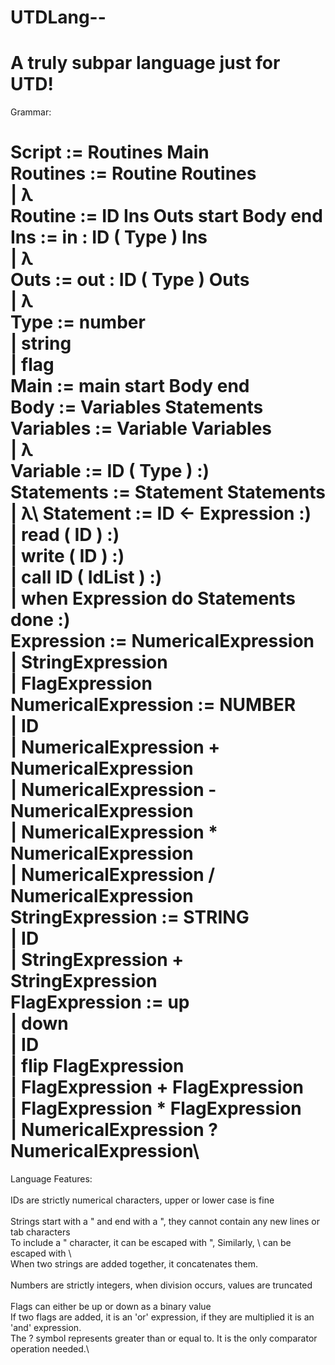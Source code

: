 UTDLang--
================
A truly subpar language just for UTD!
================
Grammar:

Script := Routines Main\
Routines := Routine Routines\
         | λ\
Routine := ID Ins Outs start Body end\
Ins := in : ID ( Type ) Ins\
    | λ\
Outs := out : ID ( Type ) Outs\
    | λ\
Type := number\
     | string\
     | flag\
Main := main start Body end\
Body := Variables Statements\
Variables := Variable Variables\
          | λ\
Variable := ID ( Type ) :)\
Statements := Statement Statements\
           | λ\ 
Statement := ID <- Expression :)\
          | read ( ID ) :)\
          | write ( ID ) :)\
          | call ID ( IdList ) :)\
          | when Expression do Statements done :)\
Expression := NumericalExpression\
           | StringExpression\
           | FlagExpression
NumericalExpression := NUMBER\
                    | ID\
                    | NumericalExpression + NumericalExpression\
                    | NumericalExpression - NumericalExpression\
                    | NumericalExpression * NumericalExpression\
                    | NumericalExpression / NumericalExpression\
StringExpression := STRING\
                 | ID\
                 | StringExpression + StringExpression\
FlagExpression := up\
               | down\
               | ID\
               | flip FlagExpression\
               | FlagExpression + FlagExpression\
               | FlagExpression * FlagExpression\
               | NumericalExpression ? NumericalExpression\
================
Language Features:\
\
IDs are strictly numerical characters, upper or lower case is fine\
\
Strings start with a " and end with a ", they cannot contain any new lines or tab characters\
To include a " character, it can be escaped with \", Similarly, \ can be escaped with \\ \
When two strings are added together, it concatenates them.\
\
Numbers are strictly integers, when division occurs, values are truncated\
\
Flags can either be up or down as a binary value\
If two flags are added, it is an 'or' expression, if they are multiplied it is an 'and' expression.\
The ? symbol represents greater than or equal to. It is the only comparator operation needed.\
